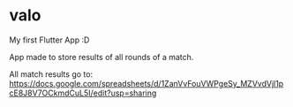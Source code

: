 # valo
My first Flutter App :D

App made to store results of all rounds of a match.

All match results go to:
https://docs.google.com/spreadsheets/d/1ZanVvFouVWPgeSy_MZVvdVjl1pcE8J8V7OCkmdCuL5I/edit?usp=sharing